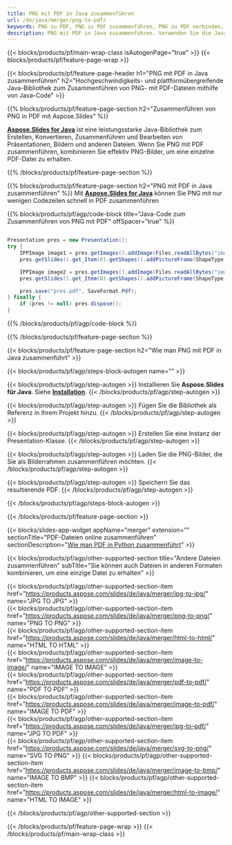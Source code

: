 ```yaml
---
title: PNG mit PDF in Java zusammenführen
url: /de/java/merger/png-to-pdf/
keywords: PNG zu PDF, PNG zu PDF zusammenführen, PNG zu PDF verbinden, PDF, PNG, Java-API, Java-Bibliothek
description: PNG mit PDF in Java zusammenführen. Verwenden Sie die Java-Bibliotheks-API, um PNG und PDF zu kombinieren
---
```


{{< blocks/products/pf/main-wrap-class isAutogenPage="true" >}}
{{< blocks/products/pf/feature-page-wrap >}}

{{< blocks/products/pf/feature-page-header h1="PNG mit PDF in Java zusammenführen" h2="Hochgeschwindigkeits- und plattformübergreifende Java-Bibliothek zum Zusammenführen von PNG- mit PDF-Dateien mithilfe von Java-Code" >}}

{{% blocks/products/pf/feature-page-section h2="Zusammenführen von PNG in PDF mit Aspose.Slides" %}}

[**Aspose.Slides for Java**](https://products.aspose.com/slides/de/java/) ist eine leistungsstarke Java-Bibliothek zum Erstellen, Konvertieren, Zusammenführen und Bearbeiten von Präsentationen, Bildern und anderen Dateien. Wenn Sie PNG mit PDF zusammenführen, kombinieren Sie effektiv PNG-Bilder, um eine einzelne PDF-Datei zu erhalten.

{{% /blocks/products/pf/feature-page-section %}}




{{% blocks/products/pf/feature-page-section  h2="PNG mit PDF in Java zusammenführen" %}}
Mit [**Aspose.Slides for Java**](https://products.aspose.com/slides/de/java/) können Sie PNG mit nur wenigen Codezeilen schnell in PDF zusammenführen

{{% blocks/products/pf/agp/code-block title="Java-Code zum Zusammenführen von PNG mit PDF" offSpacer="true" %}}
```java

Presentation pres = new Presentation();
try {
    IPPImage image1 = pres.getImages().addImage(Files.readAllBytes("image1.png"));
    pres.getSlides().get_Item(0).getShapes().addPictureFrame(ShapeType.Rectangle, 0, 0, 100, 100, image1);

    IPPImage image2 = pres.getImages().addImage(Files.readAllBytes("image2.png"));
    pres.getSlides().get_Item(0).getShapes().addPictureFrame(ShapeType.Rectangle, 0, 200, 100, 100, image2);

    pres.save("pres.pdf", SaveFormat.Pdf);
} finally {
    if (pres != null) pres.dispose();
}
```
{{% /blocks/products/pf/agp/code-block %}}

{{% /blocks/products/pf/feature-page-section %}}




{{< blocks/products/pf/feature-page-section  h2="Wie man PNG mit PDF in Java zusammenführt" >}}


{{< blocks/products/pf/agp/steps-block-autogen name="" >}}


{{< blocks/products/pf/agp/step-autogen >}}
Installieren Sie **Aspose.Slides für Java**. Siehe [**Installation**](https://docs.aspose.com/slides/java/installation/).
{{< /blocks/products/pf/agp/step-autogen >}}

{{< blocks/products/pf/agp/step-autogen >}}
Fügen Sie die Bibliothek als Referenz in Ihrem Projekt hinzu.
{{< /blocks/products/pf/agp/step-autogen >}}

{{< blocks/products/pf/agp/step-autogen >}}
Erstellen Sie eine Instanz der Presentation-Klasse.
{{< /blocks/products/pf/agp/step-autogen >}}

{{< blocks/products/pf/agp/step-autogen >}}
Laden Sie die PNG-Bilder, die Sie als Bilderrahmen zusammenführen möchten.
{{< /blocks/products/pf/agp/step-autogen >}}

{{< blocks/products/pf/agp/step-autogen >}}
Speichern Sie das resultierende PDF.
{{< /blocks/products/pf/agp/step-autogen >}}


{{< /blocks/products/pf/agp/steps-block-autogen >}}


{{< /blocks/products/pf/feature-page-section >}}




{{< blocks/slides-app-widget  appName="merger" extension="" sectionTitle="PDF-Dateien online zusammenführen" sectionDescription="[Wie man PDF in Python zusammenführt](https://products.aspose.com/slides/de/python-net/merge/pdf/)" >}}

{{< blocks/products/pf/agp/other-supported-section title="Andere Dateien zusammenführen" subTitle="Sie können auch Dateien in anderen Formaten kombinieren, um eine einzige Datei zu erhalten" >}}

{{< blocks/products/pf/agp/other-supported-section-item href="https://products.aspose.com/slides/de/java/merger/jpg-to-jpg/" name="JPG TO JPG" >}}  
{{< blocks/products/pf/agp/other-supported-section-item href="https://products.aspose.com/slides/de/java/merger/png-to-png/" name="PNG TO PNG" >}}  
{{< blocks/products/pf/agp/other-supported-section-item href="https://products.aspose.com/slides/de/java/merger/html-to-html/" name="HTML TO HTML" >}}  
{{< blocks/products/pf/agp/other-supported-section-item href="https://products.aspose.com/slides/de/java/merger/image-to-image/" name="IMAGE TO IMAGE" >}}  
{{< blocks/products/pf/agp/other-supported-section-item href="https://products.aspose.com/slides/de/java/merger/pdf-to-pdf/" name="PDF TO PDF" >}}  
{{< blocks/products/pf/agp/other-supported-section-item href="https://products.aspose.com/slides/de/java/merger/image-to-pdf/" name="IMAGE TO PDF" >}}  
{{< blocks/products/pf/agp/other-supported-section-item href="https://products.aspose.com/slides/de/java/merger/jpg-to-pdf/" name="JPG TO PDF" >}}  
{{< blocks/products/pf/agp/other-supported-section-item href="https://products.aspose.com/slides/de/java/merger/svg-to-png/" name="SVG TO PNG" >}} 
{{< blocks/products/pf/agp/other-supported-section-item href="https://products.aspose.com/slides/de/java/merger/image-to-bmp/" name="IMAGE TO BMP" >}} 
{{< blocks/products/pf/agp/other-supported-section-item href="https://products.aspose.com/slides/de/java/merger/html-to-image/" name="HTML TO IMAGE" >}}  
  


{{< /blocks/products/pf/agp/other-supported-section >}}

{{< /blocks/products/pf/feature-page-wrap >}}
{{< /blocks/products/pf/main-wrap-class >}}